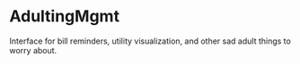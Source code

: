 # AdultingMgmt
Interface for bill reminders, utility visualization, and other sad adult things to worry about.
